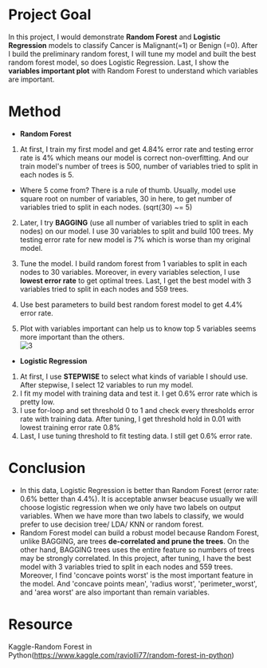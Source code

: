 # Project Goal  
In this project, I would demonstrate <b>Random Forest</b> and <b>Logistic Regression</b> models to classify Cancer is Malignant(=1) or Benign (=0). After I build the preliminary random forest, I will tune my model and built the best random forest model, so does Logistic Regression. Last, I show the <b>variables important plot</b> with Random Forest to understand which variables are important.  

# Method  
- <b>Random Forest</b>
1. At first, I train my first model and get 4.84% error rate and testing error rate is 4% which means our model is correct non-overfitting. And our train model's number of 
trees is 500, number of variables tried to split in each nodes is 5.  
- Where 5 come from? There is a rule of thumb. Usually, model use square root on number of variables, 30 in here, to get number of variables tried to split in each nodes. (sqrt(30) ~= 5)  
2. Later, I try <b>BAGGING</b> (use all number of variables tried to split in each nodes) on our model. I use 30 variables to split and build 100 trees. My testing error rate for new model is 7% which is worse than my original model.  

3. Tune the model. I build random forest from 1 variables to split in each nodes to 30 variables. Moreover, in every variables selection, I use <b>lowest error rate</b> to get optimal trees. Last, I get the best model with 3 variables tried to split in each nodes and 559 trees.  

4. Use best parameters to build best random forest model to get 4.4% error rate.  

5. Plot with variables important can help us to know top 5 variables seems more important than the others.  
![3](https://user-images.githubusercontent.com/67025904/134789107-8aee9877-3018-4d95-b1a3-8b62f2c47d23.jpg)

- <b>Logistic Regression</b>
1. At first, I use <b>STEPWISE</b> to select what kinds of variable I should use. After stepwise, I select 12 variables to run my model.  
2. I fit my model with training data and test it. I get 0.6% error rate which is pretty low.  
3. I use for-loop and set threshold 0 to 1 and check every thresholds error rate with training data. After tuning, I get threshold hold in 0.01 with lowest training error rate 0.8%  
4. Last, I use tuning threshold to fit testing data. I still get 0.6% error rate.


# Conclusion  
- In this data, Logistic Regression is better than Random Forest (error rate: 0.6% better than 4.4%). It is acceptable anwser beacuse usually we will choose logistic regression when we only have two labels on output variables. When we have more than two labels to classify, we would prefer to use decision tree/ LDA/ KNN or random forest.  
- Random Forest model can build a robust model because Random Forest, unlike BAGGING, are trees <b>de-correlated and prune the trees</b>. On the other hand, BAGGING trees uses the entire feature so numbers of trees may be strongly correlated.  In this project, after tuning, I have the best model with 3 variables tried to split in each nodes and 559 trees. Moreover, I find 'concave points worst' is the most important feature in the model. And 'concave points mean', 'radius worst', 'perimeter_worst', and 'area worst' are also important than remain variables.  

# Resource
Kaggle-Random Forest in Python(https://www.kaggle.com/raviolli77/random-forest-in-python)
